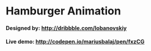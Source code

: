 # Hamburger Animation

#### Designed by: http://dribbble.com/lobanovskiy
#### Live demo: http://codepen.io/mariusbalaj/pen/fxzCG
